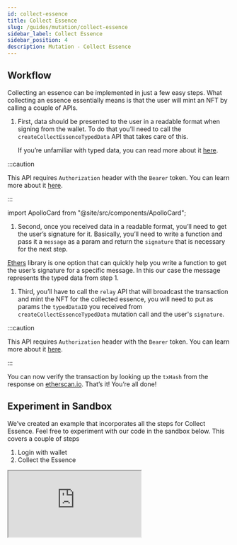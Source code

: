 ```yaml
---
id: collect-essence
title: Collect Essence
slug: /guides/mutation/collect-essence
sidebar_label: Collect Essence
sidebar_position: 4
description: Mutation - Collect Essence
---
```


## Workflow

Collecting an essence can be implemented in just a few easy steps. What collecting an essence essentially means is that the user will mint an NFT by calling a couple of APIs.

1. First, data should be presented to the user in a readable format when signing from the wallet. To do that you’ll need to call the `createCollectEssenceTypedData` API that takes care of this.

    If you’re unfamiliar with typed data, you can read more about it [here](https://eips.ethereum.org/EIPS/eip-712).

:::caution

This API requires `Authorization` header with the `Bearer` token. You can learn more about it [here](/guides/authentication/user-login).

:::

import ApolloCard from "@site/src/components/ApolloCard";

<ApolloCard queryName="CreateCollectEssenceTypedData" />

1. Second, once you received data in a readable format, you’ll need to get the user’s signature for it. Basically, you’ll need to write a function and pass it a `message` as a param and return the `signature` that is necessary for the next step.

[Ethers](https://docs.ethers.io/v5/) library is one option that can quickly help you write a function to get the user’s signature for a specific message. In this our case the message represents the typed data from step 1.

1. Third, you’ll have to call the `relay` API that will broadcast the transaction and mint the NFT for the collected essence, you will need to put as params the `typedDataID` you received from `createCollectEssenceTypedData` mutation call and the user's `signature`.

:::caution

This API requires `Authorization` header with the `Bearer` token. You can learn more about it [here](/guides/authentication/user-login).

:::

<ApolloCard queryName="relay" />

You can now verify the transaction by looking up the `txHash` from the response on [etherscan.io](http://etherscan.io). That’s it! You’re all done!

## Experiment in Sandbox

We’ve created an example that incorporates all the steps for Collect Essence. Feel free to experiment with our code in the sandbox below. This covers a couple of steps

1. Login with wallet
2. Collect the Essence

<iframe src="https://codesandbox.io/embed/collect-essence-phlqfs?codemirror=1&fontsize=14&hidenavigation=0&theme=dark&runonclick=1&view=split&module=/src/App.tsx"
    title="collect-essence"
    allow="accelerometer; ambient-light-sensor; camera; encrypted-media; geolocation; gyroscope; hid; microphone; midi; payment; usb; vr; xr-spatial-tracking"
    sandbox="allow-forms allow-modals allow-popups allow-presentation allow-same-origin allow-scripts"
></iframe>
